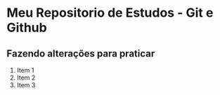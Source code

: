 # Meu Repositorio de Estudos - Git e Github
## Fazendo alterações para praticar

1. Item 1
2. Item 2
3. Item 3
